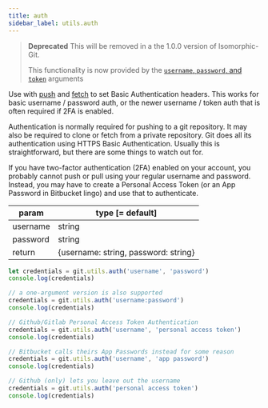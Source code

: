 ```yaml
---
title: auth
sidebar_label: utils.auth
---
```


> **Deprecated**
> This will be removed in a the 1.0.0 version of Isomorphic-Git.
>
> This functionality is now provided by the [`username`, `password`, and `token`](./authentication.html) arguments

Use with [push](push.md) and [fetch](fetch.md) to set Basic Authentication headers.
This works for basic username / password auth, or the newer username / token auth
that is often required if 2FA is enabled.

Authentication is normally required for pushing to a git repository.
It may also be required to clone or fetch from a private repository.
Git does all its authentication using HTTPS Basic Authentication.
Usually this is straightforward, but there are some things to watch out for.

If you have two-factor authentication (2FA) enabled on your account, you
probably cannot push or pull using your regular username and password.
Instead, you may have to create a Personal Access Token (or an App
Password in Bitbucket lingo) and use that to authenticate.

| param    | type [= default]                     |
| -------- | ------------------------------------ |
| username | string                               |
| password | string                               |
| return   | {username: string, password: string} |

```js live
let credentials = git.utils.auth('username', 'password')
console.log(credentials)

// a one-argument version is also supported
credentials = git.utils.auth('username:password')
console.log(credentials)

// Github/Gitlab Personal Access Token Authentication
credentials = git.utils.auth('username', 'personal access token')
console.log(credentials)

// Bitbucket calls theirs App Passwords instead for some reason
credentials = git.utils.auth('username', 'app password')
console.log(credentials)

// Github (only) lets you leave out the username
credentials = git.utils.auth('personal access token')
console.log(credentials)
```
